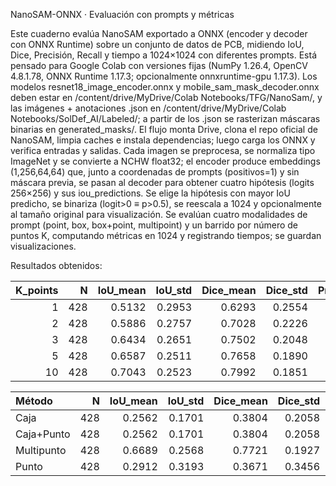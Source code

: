 NanoSAM-ONNX · Evaluación con prompts y métricas

Este cuaderno evalúa NanoSAM exportado a ONNX (encoder y decoder con ONNX Runtime) sobre un conjunto de datos de PCB, midiendo IoU, Dice, Precisión, Recall y tiempo a 1024×1024 con diferentes prompts. Está pensado para Google Colab con versiones fijas (NumPy 1.26.4, OpenCV 4.8.1.78, ONNX Runtime 1.17.3; opcionalmente onnxruntime-gpu 1.17.3). Los modelos resnet18_image_encoder.onnx y mobile_sam_mask_decoder.onnx deben estar en /content/drive/MyDrive/Colab Notebooks/TFG/NanoSam/, y las imágenes + anotaciones .json en /content/drive/MyDrive/Colab Notebooks/SolDef_AI/Labeled/; a partir de los .json se rasterizan máscaras binarias en generated_masks/. El flujo monta Drive, clona el repo oficial de NanoSAM, limpia caches e instala dependencias; luego carga los ONNX y verifica entradas y salidas. Cada imagen se preprocesa, se normaliza tipo ImageNet y se convierte a NCHW float32; el encoder produce embeddings (1,256,64,64) que, junto a coordenadas de prompts (positivos=1) y sin máscara previa, se pasan al decoder para obtener cuatro hipótesis (logits 256×256) y sus iou_predictions. Se elige la hipótesis con mayor IoU predicho, se binariza (logit>0 ≡ p>0.5), se reescala a 1024 y opcionalmente al tamaño original para visualización. Se evalúan cuatro modalidades de prompt (point, box, box+point, multipoint) y un barrido por número de puntos K, computando métricas en 1024 y registrando tiempos; se guardan visualizaciones.

Resultados obtenidos:

| K\_points |   N | IoU\_mean | IoU\_std | Dice\_mean | Dice\_std | Prec\_mean | Prec\_std | Rec\_mean | Rec\_std | Time\_mean\_s | FPS\_mean |
| --------: | --: | --------: | -------: | ---------: | --------: | ---------: | --------: | --------: | -------: | ------------: | --------: |
|         1 | 428 |    0.5132 |   0.2953 |     0.6293 |    0.2554 |     0.7566 |    0.2790 |    0.7199 |   0.3338 |        0.0946 |   10.5748 |
|         2 | 428 |    0.5886 |   0.2757 |     0.7028 |    0.2226 |     0.7237 |    0.2861 |    0.8412 |   0.2473 |        0.0955 |   10.4748 |
|         3 | 428 |    0.6434 |   0.2651 |     0.7502 |    0.2048 |     0.7453 |    0.2764 |    0.8777 |   0.1982 |        0.0954 |   10.4842 |
|         5 | 428 |    0.6587 |   0.2511 |     0.7658 |    0.1890 |     0.7336 |    0.2761 |    0.9071 |   0.1463 |        0.0965 |   10.3634 |
|        10 | 428 |    0.7043 |   0.2523 |     0.7992 |    0.1851 |     0.7372 |    0.2690 |    0.9540 |   0.0718 |        0.1000 |    9.9966 |





| Método     |   N | IoU\_mean | IoU\_std | Dice\_mean | Dice\_std | Prec\_mean | Prec\_std | Rec\_mean | Rec\_std | Time\_mean\_s | FPS\_mean |
| :--------- | --: | --------: | -------: | ---------: | --------: | ---------: | --------: | --------: | -------: | ------------: | --------: |
| Caja       | 428 |    0.2562 |   0.1701 |     0.3804 |    0.2058 |     0.2578 |    0.1710 |    0.9177 |   0.2373 |        0.0997 |     10.03 |
| Caja+Punto | 428 |    0.2562 |   0.1701 |     0.3804 |    0.2058 |     0.2578 |    0.1710 |    0.9177 |   0.2373 |        0.0993 |     10.07 |
| Multipunto | 428 |    0.6689 |   0.2568 |     0.7721 |    0.1927 |     0.7318 |    0.2757 |    0.9186 |   0.1378 |        0.0991 |     10.09 |
| Punto      | 428 |    0.2912 |   0.3193 |     0.3671 |    0.3456 |     0.6132 |    0.4277 |    0.4142 |   0.4254 |        0.0966 |     10.36 |




